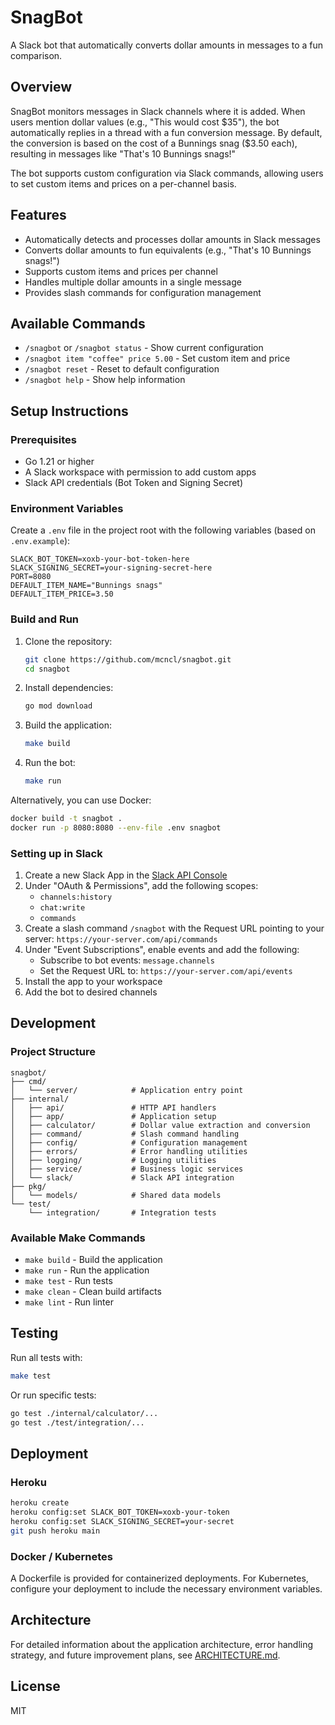 # SnagBot

A Slack bot that automatically converts dollar amounts in messages to a fun comparison.

## Overview

SnagBot monitors messages in Slack channels where it is added. When users mention dollar values (e.g., "This would cost $35"), the bot automatically replies in a thread with a fun conversion message. By default, the conversion is based on the cost of a Bunnings snag ($3.50 each), resulting in messages like "That's 10 Bunnings snags!"

The bot supports custom configuration via Slack commands, allowing users to set custom items and prices on a per-channel basis.

## Features

- Automatically detects and processes dollar amounts in Slack messages
- Converts dollar amounts to fun equivalents (e.g., "That's 10 Bunnings snags!")
- Supports custom items and prices per channel
- Handles multiple dollar amounts in a single message
- Provides slash commands for configuration management

## Available Commands

- `/snagbot` or `/snagbot status` - Show current configuration
- `/snagbot item "coffee" price 5.00` - Set custom item and price
- `/snagbot reset` - Reset to default configuration
- `/snagbot help` - Show help information

## Setup Instructions

### Prerequisites

- Go 1.21 or higher
- A Slack workspace with permission to add custom apps
- Slack API credentials (Bot Token and Signing Secret)

### Environment Variables

Create a `.env` file in the project root with the following variables (based on `.env.example`):

```
SLACK_BOT_TOKEN=xoxb-your-bot-token-here
SLACK_SIGNING_SECRET=your-signing-secret-here
PORT=8080
DEFAULT_ITEM_NAME="Bunnings snags"
DEFAULT_ITEM_PRICE=3.50
```

### Build and Run

1. Clone the repository:
   ```bash
   git clone https://github.com/mcncl/snagbot.git
   cd snagbot
   ```

2. Install dependencies:
   ```bash
   go mod download
   ```

3. Build the application:
   ```bash
   make build
   ```

4. Run the bot:
   ```bash
   make run
   ```

Alternatively, you can use Docker:

```bash
docker build -t snagbot .
docker run -p 8080:8080 --env-file .env snagbot
```

### Setting up in Slack

1. Create a new Slack App in the [Slack API Console](https://api.slack.com/apps)
2. Under "OAuth & Permissions", add the following scopes:
   - `channels:history`
   - `chat:write`
   - `commands`
3. Create a slash command `/snagbot` with the Request URL pointing to your server: `https://your-server.com/api/commands`
4. Under "Event Subscriptions", enable events and add the following:
   - Subscribe to bot events: `message.channels`
   - Set the Request URL to: `https://your-server.com/api/events`
5. Install the app to your workspace
6. Add the bot to desired channels

## Development

### Project Structure

```
snagbot/
├── cmd/
│   └── server/            # Application entry point
├── internal/
│   ├── api/               # HTTP API handlers
│   ├── app/               # Application setup
│   ├── calculator/        # Dollar value extraction and conversion
│   ├── command/           # Slash command handling
│   ├── config/            # Configuration management
│   ├── errors/            # Error handling utilities
│   ├── logging/           # Logging utilities
│   ├── service/           # Business logic services
│   └── slack/             # Slack API integration
├── pkg/
│   └── models/            # Shared data models
└── test/
    └── integration/       # Integration tests
```

### Available Make Commands

- `make build` - Build the application
- `make run` - Run the application
- `make test` - Run tests
- `make clean` - Clean build artifacts
- `make lint` - Run linter

## Testing

Run all tests with:

```bash
make test
```

Or run specific tests:

```bash
go test ./internal/calculator/...
go test ./test/integration/...
```

## Deployment

### Heroku

```bash
heroku create
heroku config:set SLACK_BOT_TOKEN=xoxb-your-token
heroku config:set SLACK_SIGNING_SECRET=your-secret
git push heroku main
```

### Docker / Kubernetes

A Dockerfile is provided for containerized deployments. For Kubernetes, configure your deployment to include the necessary environment variables.

## Architecture

For detailed information about the application architecture, error handling strategy, and future improvement plans, see [ARCHITECTURE.md](ARCHITECTURE.md).

## License

MIT

